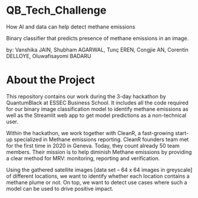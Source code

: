 # QB_Tech_Challenge
How AI and data can help detect methane emissions 

Binary classifier that predicts presence of methane emissions in an image.

by: Vanshika JAIN, Shubham AGARWAL, Tunç EREN, Congjie AN, Corentin DELLOYE, Oluwafisayomi BADARU

# About the Project
This repository contains our work during the 3-day hackathon by QuantumBlack at ESSEC Business School. It includes all the code required for our binary image classification model to identify methane emissions as well as the Streamlit web app to get model predictions as a non-technical user.

Within the hackathon, we work together with CleanR, a fast-growing start-up specialized in Methane emissions reporting. CleanR founders team met for the first time in 2020 in Geneva. Today, they count already 50 team members. Their mission is to help diminish Methane emissions by providing a clear method for MRV: monitoring, reporting and verification.

Using the gathered satellite images [data set – 64 x 64 images in greyscale] of different locations, we want to identify whether each location contains a methane plume or not. On top, we want to detect use cases where such a model can be used to drive positive impact.
